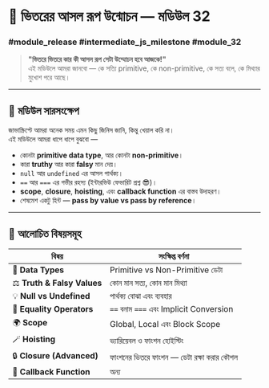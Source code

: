 # 🧠 ভিতরের আসল রূপ উন্মোচন — মডিউল 32  
### #module_release #intermediate_js_milestone #module_32  

> **"ভিতরে ভিতরে কার কী আসল রূপ সেটা উম্মোচন হবে আজকে!"**  
> এই মডিউলে আমরা জানবো — কে সত্যি primitive, কে non-primitive, কে সত্য বলে, কে মিথ্যার মুখোশ পরে আছে।  

---

## 📘 মডিউল সারসংক্ষেপ  

জাভাস্ক্রিপ্টে আমরা অনেক সময় এমন কিছু জিনিস জানি, কিন্তু খেয়াল করি না।  
এই মডিউলে আমরা ধাপে ধাপে বুঝবো —  

- কোনটা **primitive data type**, আর কোনটা **non-primitive**।  
- কারা **truthy** আর কারা **falsy** মান দেয়।  
- `null` আর `undefined` এর আসল পার্থক্য।  
- `==` আর `===` এর গভীর রহস্য (ইন্টারভিউ ফেভারিট প্রশ্ন 😎)।  
- **scope**, **closure**, **hoisting**, এবং **callback function** এর বাস্তব উদাহরণ।  
- শেষমেশ একটু হিন্ট — **pass by value vs pass by reference**।

---

## 🧩 আলোচিত বিষয়সমূহ  

| বিষয় | সংক্ষিপ্ত বর্ণনা |
|-------|------------------|
| 🧮 **Data Types** | Primitive vs Non-Primitive ডেটা |
| ⚖️ **Truth & Falsy Values** | কোন মান সত্য, কোন মান মিথ্যা |
| 💡 **Null vs Undefined** | পার্থক্য বোঝা এবং ব্যবহার |
| 🧾 **Equality Operators** | `==` বনাম `===` এবং Implicit Conversion |
| 🌍 **Scope** | Global, Local এবং Block Scope |
| 🪄 **Hoisting** | ভ্যারিয়েবল ও ফাংশন হোইস্টিং |
| 🔒 **Closure (Advanced)** | ফাংশনের ভিতরে ফাংশন — ডেটা রক্ষা করার কৌশল |
| 🔁 **Callback Function** | অন্য
